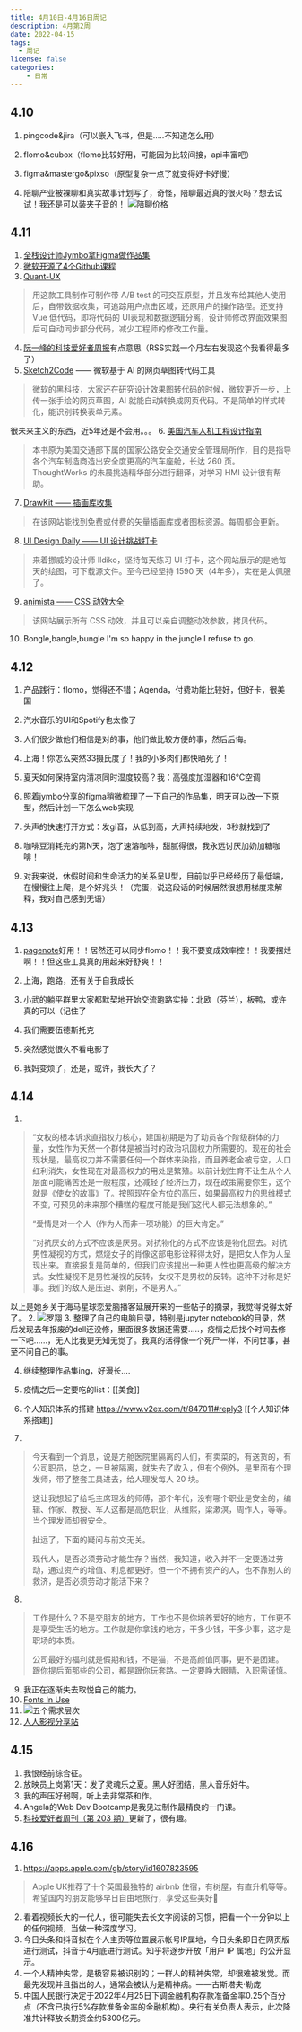 ```yaml
---
title: 4月10日-4月16日周记
description: 4月第2周
date: 2022-04-15
tags:
  - 周记
license: false
categories:
    - 日常
---
```


## 4.10
1. pingcode&jira（可以嵌入飞书，但是.....不知道怎么用）

2. flomo&cubox（flomo比较好用，可能因为比较间接，api丰富吧）

3. figma&mastergo&pixso（原型复杂一点了就变得好卡好慢）

4. 陪聊产业被裸聊和真实故事计划写了，奇怪，陪聊最近真的很火吗？想去试试！我还是可以装夹子音的！
![陪聊价格](陪聊.png)


## 4.11
1. [全栈设计师Jymbo拿Figma做作品集](https://www.figma.com/file/FrQCUHROxYmC20zuiC2iQ6/LYS-2.0---Medium-Public-link?node-id=0%3A1)
2. [微软开源了4个Github课程](https://mp.weixin.qq.com/s/inm9v_DvktiwKI06VIyIWg)
3. [Quant-UX](https://www.quant-ux.com/#/)
>用这款工具制作可制作带 A/B test 的可交互原型，并且发布给其他人使用后，自带数据收集，可追踪用户点击区域，还原用户的操作路径。还支持 Vue 低代码，即将代码的 UI表现和数据逻辑分离，设计师修改界面效果图后可自动同步部分代码，减少工程师的修改工作量。
4. [阮一峰的科技爱好者周报](https://www.ruanyifeng.com/blog/weekly/)有点意思（RSS实践一个月左右发现这个我看得最多了）
5. [Sketch2Code](https://sketch2code.azurewebsites.net/) —— 微软基于 AI 的网页草图转代码工具
> 微软的黑科技，大家还在研究设计效果图转代码的时候，微软更近一步，上传一张手绘的网页草图，AI 就能自动转换成网页代码。不是简单的样式转化，能识别转换表单元素。 

很未来主义的东西，近5年还是不会用。。。
6. [美国汽车人机工程设计指南]([www.nhtsa.gov](https://www.nhtsa.gov/sites/nhtsa.gov/files/documents/812360_humanfactorsdesignguidance.pdf%E2%80%82https://pan.baidu.com/s/1MNhKDejjIHw8sBng8yuuqQ?pwd=txth))
>本书原为美国交通部下属的国家公路安全交通安全管理局所作，目的是指导各个汽车制造商造出安全度更高的汽车座舱，长达 260 页。ThoughtWorks 的朱晨挑选精华部分进行翻译，对学习 HMI 设计很有帮助。 
7. [DrawKit —— 插画库收集](https://drawkit.com)
>在该网站能找到免费或付费的矢量插画库或者图标资源。每周都会更新。 
8. [UI Design Daily —— UI 设计挑战打卡](https://www.uidesigndaily.com/)
>来着挪威的设计师 Ildiko，坚持每天练习 UI 打卡，这个网站展示的是她每天的绘图，可下载源文件。至今已经坚持 1590 天（4年多），实在是太佩服了。
9. [animista —— CSS 动效大全](https://animista.net/play/basic/scale-up/scale-up-center)
>该网站展示所有 CSS 动效，并且可以亲自调整动效参数，拷贝代码。

10. Bongle,bangle,bungle I'm so happy in the jungle I refuse to go.

## 4.12
1. 产品践行：flomo，觉得还不错；Agenda，付费功能比较好，但好卡，很美国

2. 汽水音乐的UI和Spotify也太像了

3. 人们很少做他们相信是对的事，他们做比较方便的事，然后后悔。

4. 上海！你怎么突然33摄氏度了！我的小多肉们都快晒死了！

5. 夏天如何保持室内清凉同时湿度较高？我：高强度加湿器和16℃空调

6. 照着jymbo分享的figma稍微梳理了一下自己的作品集，明天可以改一下原型，然后计划一下怎么web实现

7. 头声的快速打开方式：发gi音，从低到高，大声持续地发，3秒就找到了

8. 咖啡豆消耗完的第N天，泡了速溶咖啡，甜腻得很，我永远讨厌加奶加糖咖啡！

9. 对我来说，休假时间和生命活力的关系呈U型，目前似乎已经经历了最低端，在慢慢往上爬，是个好兆头！（完蛋，说这段话的时候居然很想用梯度来解释，我对自己感到无语）

## 4.13
1. [pagenote](https://chrome.google.com/webstore/detail/pagenote/emdjokmfeidbfldcdhckhpkcfiiekohl)好用！！居然还可以同步flomo！！我不要变成效率控！！我要摆烂啊！！但这些工具真的用起来好舒爽！！

2. 上海，跑路，还有关于自我成长

3. 小武的躺平群里大家都默契地开始交流跑路实操：北欧（芬兰），板鸭，或许真的可以（记住了

4. 我们需要伍德斯托克

5. 突然感觉很久不看电影了

6. 我妈变烦了，还是，或许，我长大了？
## 4.14
1. 
> “女权的根本诉求直指权力核心，建国初期是为了动员各个阶级群体的力量，女性作为天然一个群体是被当时的政治巩固权力所需要的。现在的社会现状是，最高权力并不需要任何一个群体来染指，而且养老金被亏空，人口红利消失，女性现在对最高权力的用处是繁殖。以前计划生育不让生从个人层面可能痛苦还是一般程度，还减轻了经济压力，现在政策需要你生，这个就是《使女的故事》了。按照现在全方位的高压，如果最高权力的思维模式不变, 可预见的未来那个糟糕的程度可能是我们这代人都无法想象的。”
> 
> “爱情是对一个人（作为人而非一项功能）的巨大肯定。”
> 
> “对抗厌女的方式不应该是厌男。对抗物化的方式不应该是物化回去。对抗男性凝视的方式，燃烧女子的肖像这部电影诠释得太好，是把女人作为人呈现出来。直接报复是简单的，但我们应该提出一种更人性也更高级的解决方式。女性凝视不是男性凝视的反转，女权不是男权的反转。这种不对称是好事。我们的敌人是压迫、剥削，不是男人。”

以上是她乡关于海马星球恋爱脑播客延展开来的一些帖子的摘录，我觉得说得太好了。
2. ![罗翔](罗翔.png)
3. 整理了自己的电脑目录，特别是jupyter notebook的目录，然后发现去年报废的dell还没修，里面很多数据还需要.....，疫情之后找个时间去修一下吧......，无人比我更无知无觉了。我真的活得像一个死尸一样，不问世事，甚至不问自己的事。

4. 继续整理作品集ing，好漫长....

5. 疫情之后一定要吃的list：[[美食]]

6. 个人知识体系的搭建
https://www.v2ex.com/t/847011#reply3
[[个人知识体系搭建]]

7. 
> 今天看到一个消息，说是方舱医院里隔离的人们，有卖菜的，有送货的，有公司职员，总之，一旦被隔离，就失去了收入，但有个例外，是里面有个理发师，带了整套工具进去，给人理发每人 20 块。
> 
> 这让我想起了给毛主席理发的师傅，那个年代，没有哪个职业是安全的，编辑、作家、教授、军人这都是高危职业，从维熙，梁漱溟，周作人，等等。当个理发师却很安全。
> 
> 扯远了，下面的疑问与前文无关。
> 
> 现代人，是否必须劳动才能生存？当然，我知道，收入并不一定要通过劳动，通过资产的增值、利息都更好。但一个不拥有资产的人，也不靠别人的救济，是否必须劳动才能活下来？

8.  
> 工作是什么？不是交朋友的地方，工作也不是你培养爱好的地方，工作更不是享受生活的地方。工作就是你拿钱的地方，干多少钱，干多少事，这才是职场的本质。
> 
> 公司最好的福利就是假期和钱，不是猫，不是高颜值同事，更不是团建。 跟你提后面那些的公司，都是跟你玩套路。一定要睁大眼睛，入职需谨慎。

9. 我正在逐渐失去取悦自己的能力。
10. [Fonts In Use](https://fontsinuse.com/)
11. ![五个需求层次](5个需求.png)
12. [人人影视分享站](https://yyets.dmesg.app/home)

## 4.15
1. 我恨经前综合征。
2. 放映员上岗第1天：发了灵魂乐之夏。黑人好团结，黑人音乐好牛。
3. 我的声压好弱啊，听上去非常茶和作。
4. Angela的Web Dev Bootcamp是我见过制作最精良的一门课。
5. [科技爱好者周刊（第 203 期）](https://www.ruanyifeng.com/blog/2022/04/weekly-issue-203.html)更新了，很有趣。

## 4.16
1. https://apps.apple.com/gb/story/id1607823595
> Apple UK推荐了十个英国最独特的 airbnb 住宿，有树屋，有直升机等等。希望国内的朋友能够早日自由地旅行，享受这些美好🤘
2. 看着视频长大的一代人，很可能失去长文字阅读的习惯，把看一个十分钟以上的任何视频，当做一种深度学习。
3. 今日头条和抖音拟在个人主页等位置展示帐号IP属地，今日头条即日在网页版进行测试，抖音于4月底进行测试。知乎将逐步开放「用户 IP 属地」的公开显示。
4. 一个人精神失常，是极容易被识别的；一群人的精神失常，却很难被发觉。而最先发现并且指出的人，通常会被认为是精神病。——古斯塔夫·勒庞
5. 中国人民银行决定于2022年4月25日下调金融机构存款准备金率0.25个百分点（不含已执行5%存款准备金率的金融机构）。央行有关负责人表示，此次降准共计释放长期资金约5300亿元。